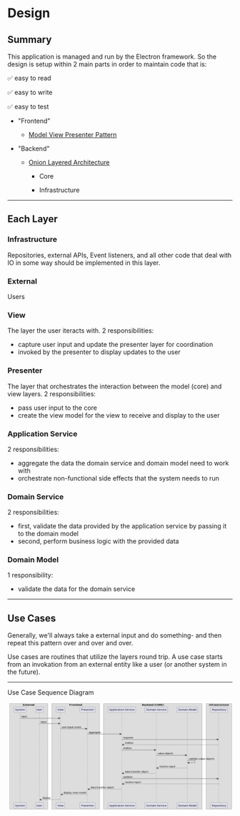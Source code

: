 # Design

## Summary

This application is managed and run by the Electron framework. So the design is setup within 2 main parts in order to maintain code that is:

✅ easy to read

✅ easy to write

✅ easy to test

- "Frontend"

  - [Model View Presenter Pattern](https://www.youtube.com/watch?v=XHw4bBLM8Vk)

- "Backend"

  - [Onion Layered Architecture](https://marcoatschaefer.medium.com/onion-architecture-explained-building-maintainable-software-54996ff8e464#:~:text=The%20Infrastructure%20Layer%20is%20the,the%20Application%20and%20Domain%20layers.)

    - Core

    - Infrastructure

---

## Each Layer

### Infrastructure

Repositories, external APIs, Event listeners, and all other code that deal with IO in some way should be implemented in this layer.

### External

Users

### View

The layer the user iteracts with.
2 responsibilities:

- capture user input and update the presenter layer for coordination
- invoked by the presenter to display updates to the user

### Presenter

The layer that orchestrates the interaction between the model (core) and view layers.
2 responsibilities:

- pass user input to the core
- create the view model for the view to receive and display to the user

### Application Service

2 responsibilities:

- aggregate the data the domain service and domain model need to work with
- orchestrate non-functional side effects that the system needs to run

### Domain Service

2 responsibilities:

- first, validate the data provided by the application service by passing it to the domain model
- second, perform business logic with the provided data

### Domain Model

1 responsibility:

- validate the data for the domain service

---

## Use Cases

Generally, we'll always take a external input and do something- and then repeat this pattern over and over and over.

Use cases are routines that utilize the layers round trip. A use case starts from an invokation from an external entity like a user (or another system in the future).

---

Use Case Sequence Diagram

![architecture-and-design](./resources/plantuml/architecture.sequence.png)
